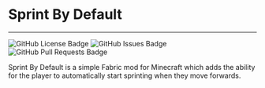 # Sprint By Default

---

![GitHub License Badge](https://img.shields.io/github/license/YoArcane/SprintByDefault)
![GitHub Issues Badge](https://img.shields.io/github/issues/YoArcane/SprintByDefault)
![GitHub Pull Requests Badge](https://img.shields.io/github/issues-pr/YoArcane/SprintByDefault)

Sprint By Default is a simple Fabric mod for Minecraft which adds the ability for the player to automatically start sprinting when they move forwards.